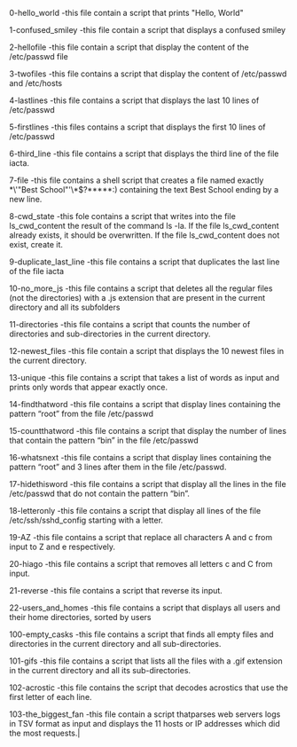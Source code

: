 0-hello_world
   -this file contain a script that prints "Hello, World"

1-confused_smiley
   -this file contain a script that displays a confused smiley

2-hellofile
   -this file contain a script that display the content of the /etc/passwd file

3-twofiles
   -this file contains a script that display the content of /etc/passwd and /etc/hosts

4-lastlines
   -this file contains a script that displays the last 10 lines of /etc/passwd

5-firstlines
   -this files contains a script that displays the first 10 lines of /etc/passwd

6-third_line
   -this file contains a script that displays the third line of the file iacta.

7-file
   -this file contains a shell script that creates a file named exactly \*\\'"Best School"\'\\*$\?\*\*\*\*\*:) containing the text Best School ending by a new line.

8-cwd_state
   -this fole contains a script that writes into the file ls_cwd_content the result of the command ls -la. If the file ls_cwd_content already exists, it should be overwritten. If the file ls_cwd_content does not exist, create it.

9-duplicate_last_line
   -this file contains a script that duplicates the last line of the file iacta

10-no_more_js
   -this file contains a script that deletes all the regular files (not the directories) with a .js extension that are present in the current directory and all its subfolders

11-directories
   -this file contains a script that counts the number of directories and sub-directories in the current directory.

12-newest_files
   -this file contain a script that displays the 10 newest files in the current directory.

13-unique
   -this file contains a script that takes a list of words as input and prints only words that appear exactly once.

14-findthatword
   -this file contains a script that display lines containing the pattern “root” from the file /etc/passwd

15-countthatword
   -this file contains a script that display the number of lines that contain the pattern “bin” in the file /etc/passwd

16-whatsnext
   -this file contains a script that display lines containing the pattern “root” and 3 lines after them in the file /etc/passwd.

17-hidethisword
   -this file contains a script that display all the lines in the file /etc/passwd that do not contain the pattern “bin”.

18-letteronly
   -this file contains a script that display all lines of the file /etc/ssh/sshd_config starting with a letter.

19-AZ
   -this file contains a script that replace all characters A and c from input to Z and e respectively.

20-hiago
   -this file contains a script that removes all letters c and C from input.

21-reverse
   -this file contains a script that reverse its input.

22-users_and_homes
   -this file contains a script that displays all users and their home directories, sorted by users

100-empty_casks
   -this file contains a script that finds all empty files and directories in the current directory and all sub-directories.

101-gifs
   -this file contains a script that lists all the files with a .gif extension in the current directory and all its sub-directories.

102-acrostic
  -this file contains the script that decodes acrostics that use the first letter of each line.

103-the_biggest_fan
  -this file contain a script thatparses web servers logs in TSV format as input and displays the 11 hosts or IP addresses which did the most requests.|
